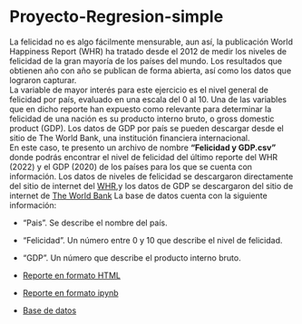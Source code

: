# Proyecto-Regresion-simple
La felicidad no es algo fácilmente mensurable, aun así, la publicación World Happiness Report 
(WHR) ha tratado desde el 2012 de medir los niveles de felicidad de la gran mayoría de los países 
del mundo. Los resultados que obtienen año con año se publican de forma abierta, así como los 
datos que lograron capturar.  
La variable de mayor interés para este ejercicio es el nivel general de felicidad por país, evaluado 
en una escala del 0 al 10. Una de las variables que en dicho reporte han expuesto como relevante 
para determinar la felicidad de una nación es su producto interno bruto, o gross domestic product 
(GDP). Los datos de GDP por país se pueden descargar desde el sitio de The World Bank, una 
institución financiera internacional.  
En este caso, te presento un archivo de nombre **“Felicidad y GDP.csv”** donde podrás
encontrar el nivel de felicidad del último reporte del WHR (2022) y el GDP (2020) de los países 
para los que se cuenta con información. Los datos de niveles de felicidad se descargaron 
directamente del sitio de internet del [WHR](https://worldhappiness.report/ed/2022/#appendices-and-data),y los datos de GDP se descargaron del sitio de 
internet de [The World Bank](https://data.worldbank.org/indicator/NY.GDP.MKTP.CD)
La base de datos cuenta con la siguiente información: 
- “Pais”. Se describe el nombre del país. 
- “Felicidad”. Un número entre 0 y 10 que describe el nivel de felicidad. 
- “GDP”. Un número que describe el producto interno bruto.
  
- [Reporte en formato HTML](A1.2%20641675.html)
- [Reporte en formato ipynb](A1.2%20641675.ipynb)
- [Base de datos](Felicidad%20y%20GDP.csv)


